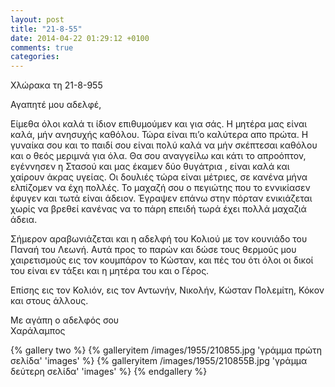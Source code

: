 ```yaml
---
layout: post
title: "21-8-55"
date: 2014-04-22 01:29:12 +0100
comments: true
categories: 
---
```


Χλώρακα τη 21-8-955

Αγαπητέ μου αδελφέ,

Είμεθα όλοι καλά τι ίδιον επιθυμούμεν και για σάς. Η μητέρα μας είναι καλά, μήν ανησυχής καθόλου. Τώρα είναι πι’ο καλύτερα απο πρώτα. Η γυναίκα σου και το παιδί σου είναι πολύ καλά να μήν σκέπτεσαι καθόλου και ο θεός μεριμνά για όλα. Θα σου αναγγείλω και κάτι το απροόπτον, εγέννησεν η Στασού και μας έκαμεν δύο θυγάτρια , είναι καλά και χαίρουν άκρας υγείας. Οι δουλιές τώρα είναι μέτριες, σε κανένα μήνα ελπίζομεν να έχη πολλές. Το μαχαζή σου ο πεγιώτης που το εννικίασεν έφυγεν και τωτά είναι άδειον. Έγραψεν επάνω στην πόρταν ενικιάζεται χωρίς να βρεθεί κανένας να το πάρη επειδή τωρά έχει πολλά μαχαζιά άδεια.

Σήμερον αραβωνιάζεται και η αδελφή του Κολιού με τον κουνιάδο του Παναή του Λεωνή. Αυτά προς το παρών και δώσε τους θερμούς μου χαιρετισμούς εις τον κουμπάρον το Κώσταν, και πές του ότι όλοι οι δικοί του είναι εν τάξει και η μητέρα του και ο Γέρος.

Επίσης εις τον Κολιόν, εις τον Αντωνήν, Νικολήν, Κώσταν Πολεμίτη, Κόκον και στους άλλους.

Με αγάπη ο αδελφός σου<br/>
 Χαράλαμπος

{% gallery two %}
  {% galleryitem /images/1955/210855.jpg 'γράμμα πρώτη σελίδα' 'images' %}
  {% galleryitem /images/1955/210855B.jpg 'γράμμα δεύτερη σελίδα' 'images' %}
{% endgallery %}
